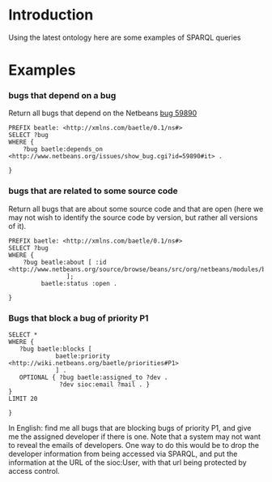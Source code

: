 # Introduction #

Using the latest ontology here are some examples of SPARQL queries

# Examples #

### bugs that depend on a bug ###

Return all bugs that depend on the Netbeans [bug 59890](https://code.google.com/p/baetle/issues/detail?id=9890)

```
PREFIX beatle: <http://xmlns.com/baetle/0.1/ns#> 
SELECT ?bug
WHERE {
    ?bug baetle:depends_on <http://www.netbeans.org/issues/show_bug.cgi?id=59890#it> .

}
```

### bugs that are related to some source code ###

Return all bugs that are about some source code and that are open (here we may not wish to identify the source code by version, but rather all versions of it).

```
PREFIX baetle: <http://xmlns.com/baetle/0.1/ns#> 
SELECT ?bug
WHERE {
    ?bug beatle:about [ :id <http://www.netbeans.org/source/browse/beans/src/org/netbeans/modules/beans/BeanPatternGenerator.java>
                ];
         baetle:status :open .

}
```

### Bugs that block a bug of priority P1 ###

```
SELECT *
WHERE {
   ?bug baetle:blocks [
             baetle:priority <http://wiki.netbeans.org/baetle/priorities#P1>
             ] .
   OPTIONAL { ?bug baetle:assigned_to ?dev .
              ?dev sioc:email ?mail . }
}
LIMIT 20

}
```

In English: find me all bugs that are blocking bugs of priority P1, and give me the assigned developer if there is one.
Note that a system may not want to reveal the emails of developers. One way to do this would be to drop the developer information from being accessed via SPARQL, and put the information at the URL of the sioc:User, with that url being protected by access control.